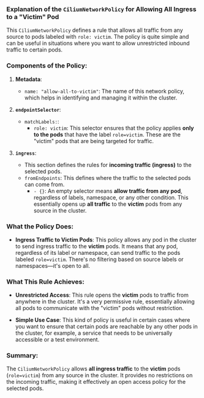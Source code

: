 ### Explanation of the `CiliumNetworkPolicy` for Allowing All Ingress to a "Victim" Pod

This `CiliumNetworkPolicy` defines a rule that allows all traffic from any source to pods labeled with `role: victim`. The policy is quite simple and can be useful in situations where you want to allow unrestricted inbound traffic to certain pods.

### **Components of the Policy:**

1. **Metadata**:
   - `name: "allow-all-to-victim"`: The name of this network policy, which helps in identifying and managing it within the cluster.

2. **`endpointSelector`**:
   - `matchLabels:`:
     - `role: victim`: This selector ensures that the policy applies **only to the pods** that have the label `role=victim`. These are the "victim" pods that are being targeted for traffic.

3. **`ingress`**:
   - This section defines the rules for **incoming traffic (ingress)** to the selected pods.
   - `fromEndpoints`: This defines where the traffic to the selected pods can come from.
     - `- {}`: An empty selector means **allow traffic from any pod**, regardless of labels, namespace, or any other condition. This essentially opens up **all traffic** to the **victim** pods from any source in the cluster.

### **What the Policy Does**:

- **Ingress Traffic to Victim Pods**: This policy allows any pod in the cluster to send ingress traffic to the **victim** pods. It means that any pod, regardless of its label or namespace, can send traffic to the pods labeled `role=victim`. There's no filtering based on source labels or namespaces—it's open to all.

### **What This Rule Achieves**:

- **Unrestricted Access**: This rule opens the **victim** pods to traffic from anywhere in the cluster. It's a very permissive rule, essentially allowing all pods to communicate with the "victim" pods without restriction.
  
- **Simple Use Case**: This kind of policy is useful in certain cases where you want to ensure that certain pods are reachable by any other pods in the cluster, for example, a service that needs to be universally accessible or a test environment.

### **Summary**:
The `CiliumNetworkPolicy` allows **all ingress traffic** to the **victim** pods (`role=victim`) from any source in the cluster. It provides no restrictions on the incoming traffic, making it effectively an open access policy for the selected pods.

